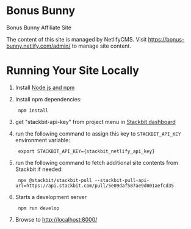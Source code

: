 # Bonus Bunny

Bonus Bunny Affiliate Site

The content of this site is managed by NetlifyCMS. Visit https://bonus-bunny.netlify.com/admin/ to manage site content.

# Running Your Site Locally

1. Install [Node.js and npm](https://nodejs.org/en/)

1. Install npm dependencies:

        npm install

1. get "stackbit-api-key" from project menu in [Stackbit dashboard](https://app.stackbit.com/dashboard)

1. run the following command to assign this key to `STACKBIT_API_KEY` environment variable:

        export STACKBIT_API_KEY={stackbit_netlify_api_key}

1. run the following command to fetch additional site contents from Stackbit if needed:

        npx @stackbit/stackbit-pull --stackbit-pull-api-url=https://api.stackbit.com/pull/5e09daf587ae9d001aefcd35

1. Starts a development server

        npm run develop

1. Browse to [http://localhost:8000/](http://localhost:8000/)
